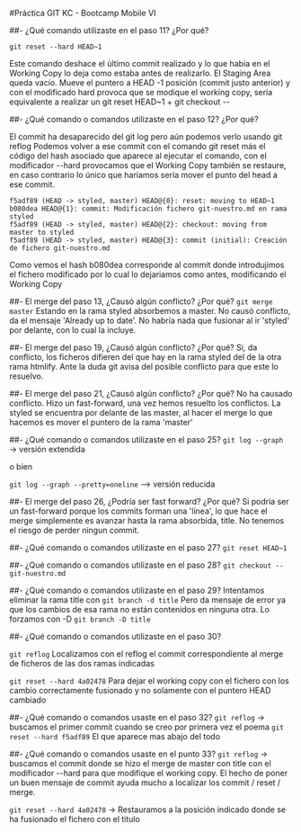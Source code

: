 #Práctica GIT KC - Bootcamp Mobile VI

##- ¿Qué comando utilizaste en el paso 11? ¿Por qué?

```
git reset --hard HEAD~1
```

Este comando deshace el último commit realizado y lo que había en el Working Copy lo deja como estaba antes de realizarlo. El Staging Area queda vacío.
Mueve el puntero a HEAD -1 posición (commit justo anterior) y con el modificado hard provoca que se modique el working copy, sería equivalente a realizar un
git reset HEAD~1  + git checkout -- 

##- ¿Qué comando o comandos utilizaste en el paso 12? ¿Por qué?

El commit ha desaparecido del git log pero aún podemos verlo usando git reflog
Podemos volver a ese commit con el comando git reset más el código del hash asociado que aparece al ejecutar el comando, con el modificador --hard provocamos que el Working Copy también se restaure, en caso contrario lo único que hariamos sería mover el punto del head a ese commit.

```git reflog
f5adf89 (HEAD -> styled, master) HEAD@{0}: reset: moving to HEAD~1
b080dea HEAD@{1}: commit: Modificación fichero git-nuestro.md en rama styled
f5adf89 (HEAD -> styled, master) HEAD@{2}: checkout: moving from master to styled
f5adf89 (HEAD -> styled, master) HEAD@{3}: commit (initial): Creación de fichero git-nuestro.md
```
Como vemos el hash b080dea corresponde al commit donde introdujimos el fichero modificado por lo cual lo dejariamos como antes, modificando el Working Copy


##- El merge del paso 13, ¿Causó algún conflicto? ¿Por qué?
```git merge master```
Estando en la rama styled absorbemos a master.
No causó conflicto, da el mensaje 'Already up to date'. No habría nada que fusionar al ir 'styled' por delante, con lo cual la incluye.

##- El merge del paso 19, ¿Causó algún conflicto? ¿Por qué? 
Si, da conflicto, los ficheros difieren del que hay en la rama styled del de la otra rama htmlify. Ante la duda git avisa del posible conflicto para que este lo resuelvo.

##- El merge del paso 21, ¿Causó algún conflicto? ¿Por qué? 
No ha causado conflicto. Hizo un fast-forward, una vez hemos resuelto los conflictos. La styled se encuentra por delante de las master, al hacer el merge lo que hacemos es mover el puntero de la rama 'master'

##- ¿Qué comando o comandos utilizaste en el paso 25?
```git log --graph ```  -> versión extendida

o bien 

```git log --graph --pretty=oneline``` --> versión reducida


##- El merge del paso 26, ¿Podría ser fast forward? ¿Por qué? 
Si podría ser un fast-forward porque los commits forman una 'línea', lo que hace el merge simplemente es avanzar hasta la rama absorbida, title. No tenemos el riesgo de perder ningun commit.


##- ¿Qué comando o comandos utilizaste en el paso 27?
```git reset HEAD~1```

##- ¿Qué comando o comandos utilizaste en el paso 28? 
```git checkout -- git-nuestro.md```

##- ¿Qué comando o comandos utilizaste en el paso 29?
Intentamos eliminar la rama title con 
```git branch -d title```
Pero da mensaje de error ya que los cambios de esa rama no están contenidos en ninguna otra. Lo forzamos con -D
```git branch -D title```

##- ¿Qué comando o comandos utilizaste en el paso 30? 

```git reflog```
Localizamos con el reflog el commit correspondiente al merge de ficheros de las dos ramas indicadas

```git reset --hard 4a02478```
Para dejar el working copy con el fichero con los cambio correctamente fusionado y no solamente con el puntero HEAD cambiado

##- ¿Qué comando o comandos usaste en el paso 32?
```git reflog``` -> buscamos el primer commit cuando se creo por primera vez el poema
```git reset --hard f5adf89```
El que aparece mas abajo del todo


##- ¿Qué comando o comandos usaste en el punto 33?
```git reflog``` -> buscamos el commit donde se hizo el merge de master con title con el modificador --hard para que modifique el working copy. El hecho de poner un buen mensaje de commit ayuda mucho a localizar los commit / reset / merge.

```git reset --hard 4a02478``` -> Restauramos a la posición indicado donde se ha fusionado el fichero con el titulo


